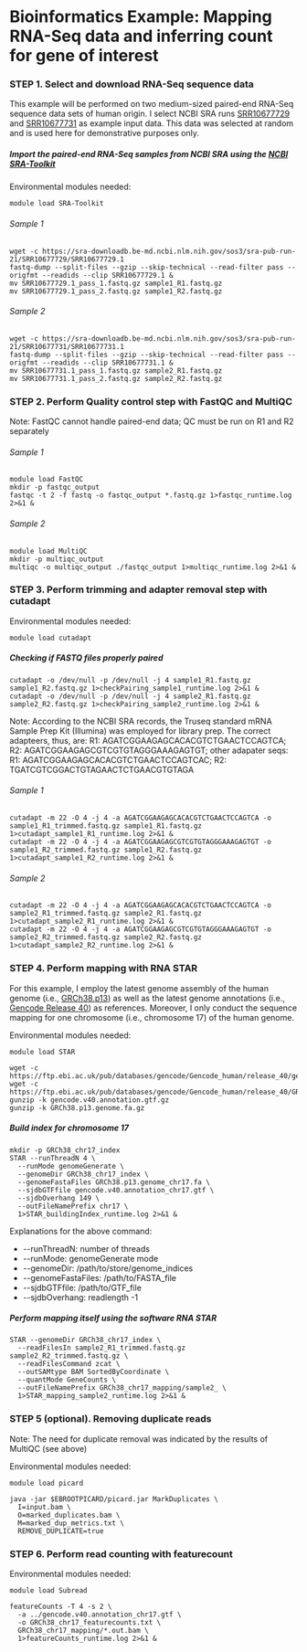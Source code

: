 Bioinformatics Example: Mapping RNA-Seq data and inferring count for gene of interest
=====================================================================================

### STEP 1. Select and download RNA-Seq sequence data
This example will be performed on two medium-sized paired-end RNA-Seq sequence data sets of human origin. I select NCBI SRA runs [SRR10677729](https://www.ncbi.nlm.nih.gov/sra/?term=SRR10677729) and [SRR10677731](https://www.ncbi.nlm.nih.gov/sra/?term=SRR10677731) as example input data. This data was selected at random and is used here for demonstrative purposes only.

##### Import the paired-end RNA-Seq samples from NCBI SRA using the [NCBI SRA-Toolkit](https://github.com/ncbi/sra-tools)

Environmental modules needed:
```
module load SRA-Toolkit
```

###### Sample 1
```
wget -c https://sra-downloadb.be-md.ncbi.nlm.nih.gov/sos3/sra-pub-run-21/SRR10677729/SRR10677729.1
fastq-dump --split-files --gzip --skip-technical --read-filter pass --origfmt --readids --clip SRR10677729.1 &
mv SRR10677729.1_pass_1.fastq.gz sample1_R1.fastq.gz
mv SRR10677729.1_pass_2.fastq.gz sample1_R2.fastq.gz
```

###### Sample 2
```
wget -c https://sra-downloadb.be-md.ncbi.nlm.nih.gov/sos3/sra-pub-run-21/SRR10677731/SRR10677731.1
fastq-dump --split-files --gzip --skip-technical --read-filter pass --origfmt --readids --clip SRR10677731.1 &
mv SRR10677731.1_pass_1.fastq.gz sample2_R1.fastq.gz
mv SRR10677731.1_pass_2.fastq.gz sample2_R2.fastq.gz
```

### STEP 2. Perform Quality control step with FastQC and MultiQC

Note: FastQC cannot handle paired-end data; QC must be run on R1 and R2 separately

###### Sample 1
```
module load FastQC
mkdir -p fastqc_output
fastqc -t 2 -f fastq -o fastqc_output *.fastq.gz 1>fastqc_runtime.log 2>&1 &
```

###### Sample 2
```
module load MultiQC
mkdir -p multiqc_output
multiqc -o multiqc_output ./fastqc_output 1>multiqc_runtime.log 2>&1 &
```

### STEP 3. Perform trimming and adapter removal step with cutadapt

Environmental modules needed:
```
module load cutadapt
```

##### Checking if FASTQ files properly paired
```
cutadapt -o /dev/null -p /dev/null -j 4 sample1_R1.fastq.gz sample1_R2.fastq.gz 1>checkPairing_sample1_runtime.log 2>&1 &
cutadapt -o /dev/null -p /dev/null -j 4 sample2_R1.fastq.gz sample2_R2.fastq.gz 1>checkPairing_sample2_runtime.log 2>&1 &
```
Note: According to the NCBI SRA records, the Truseq standard mRNA Sample Prep Kit (Illumina) was employed for library prep. The correct adapteers, thus, are: R1: AGATCGGAAGAGCACACGTCTGAACTCCAGTCA; R2: AGATCGGAAGAGCGTCGTGTAGGGAAAGAGTGT; other adapater seqs: R1: AGATCGGAAGAGCACACGTCTGAACTCCAGTCAC; R2: TGATCGTCGGACTGTAGAACTCTGAACGTGTAGA

###### Sample 1
```
cutadapt -m 22 -O 4 -j 4 -a AGATCGGAAGAGCACACGTCTGAACTCCAGTCA -o sample1_R1_trimmed.fastq.gz sample1_R1.fastq.gz 1>cutadapt_sample1_R1_runtime.log 2>&1 &
cutadapt -m 22 -O 4 -j 4 -a AGATCGGAAGAGCGTCGTGTAGGGAAAGAGTGT -o sample1_R2_trimmed.fastq.gz sample1_R2.fastq.gz 1>cutadapt_sample1_R2_runtime.log 2>&1 &
```

###### Sample 2
```
cutadapt -m 22 -O 4 -j 4 -a AGATCGGAAGAGCACACGTCTGAACTCCAGTCA -o sample2_R1_trimmed.fastq.gz sample2_R1.fastq.gz 1>cutadapt_sample2_R1_runtime.log 2>&1 &
cutadapt -m 22 -O 4 -j 4 -a AGATCGGAAGAGCGTCGTGTAGGGAAAGAGTGT -o sample2_R2_trimmed.fastq.gz sample2_R2.fastq.gz 1>cutadapt_sample2_R2_runtime.log 2>&1 &
```

### STEP 4. Perform mapping with RNA STAR
For this example, I employ the latest genome assembly of the human genome (i.e., [GRCh38.p13](https://www.ncbi.nlm.nih.gov/assembly/GCF_000001405.39/)) as well as the latest genome annotations (i.e., [Gencode Release 40](https://www.gencodegenes.org/human/release_40.html)) as references. Moreover, I only conduct the sequence mapping for one chromosome (i.e., chromosome 17) of the human genome.

Environmental modules needed:
```
module load STAR
```

```
wget -c https://ftp.ebi.ac.uk/pub/databases/gencode/Gencode_human/release_40/gencode.v40.annotation.gtf.gz
wget -c https://ftp.ebi.ac.uk/pub/databases/gencode/Gencode_human/release_40/GRCh38.p13.genome.fa.gz
gunzip -k gencode.v40.annotation.gtf.gz
gunzip -k GRCh38.p13.genome.fa.gz
```

##### Build index for chromosome 17

```
mkdir -p GRCh38_chr17_index
STAR --runThreadN 4 \
  --runMode genomeGenerate \
  --genomeDir GRCh38_chr17_index \
  --genomeFastaFiles GRCh38.p13.genome_chr17.fa \
  --sjdbGTFfile gencode.v40.annotation_chr17.gtf \
  --sjdbOverhang 149 \
  --outFileNamePrefix chr17 \
  1>STAR_buildingIndex_runtime.log 2>&1 &
```

Explanations for the above command: 
*  --runThreadN: number of threads
*  --runMode: genomeGenerate mode
*  --genomeDir: /path/to/store/genome_indices
*  --genomeFastaFiles: /path/to/FASTA_file
*  --sjdbGTFfile: /path/to/GTF_file
*  --sjdbOverhang: readlength -1

##### Perform mapping itself using the software RNA STAR
```
STAR --genomeDir GRCh38_chr17_index \
  --readFilesIn sample2_R1_trimmed.fastq.gz sample2_R2_trimmed.fastq.gz \
  --readFilesCommand zcat \
  --outSAMtype BAM SortedByCoordinate \
  --quantMode GeneCounts \
  --outFileNamePrefix GRCh38_chr17_mapping/sample2_ \
  1>STAR_mapping_sample2_runtime.log 2>&1 &
```


### STEP 5 (optional). Removing duplicate reads
Note: The need for duplicate removal was indicated by the results of MultiQC (see above)

Environmental modules needed:
```
module load picard
```

```
java -jar $EBROOTPICARD/picard.jar MarkDuplicates \
  I=input.bam \
  O=marked_duplicates.bam \
  M=marked_dup_metrics.txt \
  REMOVE_DUPLICATE=true
```


### STEP 6. Perform read counting with featurecount

Environmental modules needed:
```
module load Subread
```

```
featureCounts -T 4 -s 2 \
  -a ../gencode.v40.annotation_chr17.gtf \
  -o GRCh38_chr17_featurecounts.txt \
  GRCh38_chr17_mapping/*.out.bam \
  1>featureCounts_runtime.log 2>&1 &
```
